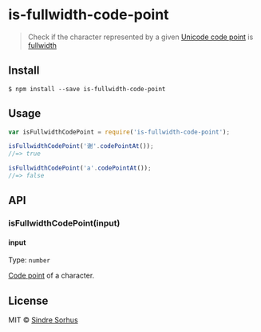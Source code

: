 # is-fullwidth-code-point

> Check if the character represented by a given [Unicode code point](https://en.wikipedia.org/wiki/Code_point) is [fullwidth](https://en.wikipedia.org/wiki/Halfwidth_and_fullwidth_forms)

## Install

```text
$ npm install --save is-fullwidth-code-point
```

## Usage

```javascript
var isFullwidthCodePoint = require('is-fullwidth-code-point');

isFullwidthCodePoint('谢'.codePointAt());
//=> true

isFullwidthCodePoint('a'.codePointAt());
//=> false
```

## API

### isFullwidthCodePoint\(input\)

#### input

Type: `number`

[Code point](https://en.wikipedia.org/wiki/Code_point) of a character.

## License

MIT © [Sindre Sorhus](http://sindresorhus.com)

